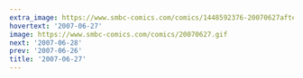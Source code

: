 ```yaml
---
extra_image: https://www.smbc-comics.com/comics/1448592376-20070627after.png
hovertext: '2007-06-27'
image: https://www.smbc-comics.com/comics/20070627.gif
next: '2007-06-28'
prev: '2007-06-26'
title: '2007-06-27'
---
```

